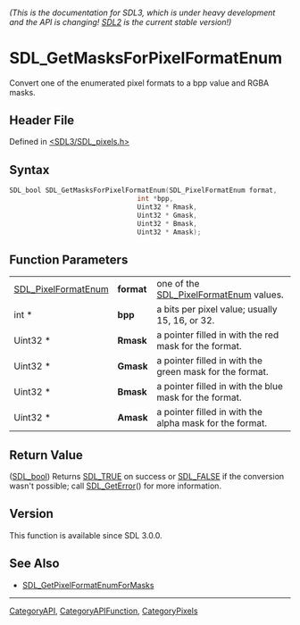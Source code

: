 ###### (This is the documentation for SDL3, which is under heavy development and the API is changing! [SDL2](https://wiki.libsdl.org/SDL2/) is the current stable version!)
# SDL_GetMasksForPixelFormatEnum

Convert one of the enumerated pixel formats to a bpp value and RGBA masks.

## Header File

Defined in [<SDL3/SDL_pixels.h>](https://github.com/libsdl-org/SDL/blob/main/include/SDL3/SDL_pixels.h)

## Syntax

```c
SDL_bool SDL_GetMasksForPixelFormatEnum(SDL_PixelFormatEnum format,
                                int *bpp,
                                Uint32 * Rmask,
                                Uint32 * Gmask,
                                Uint32 * Bmask,
                                Uint32 * Amask);
```

## Function Parameters

|                                            |            |                                                               |
| ------------------------------------------ | ---------- | ------------------------------------------------------------- |
| [SDL_PixelFormatEnum](SDL_PixelFormatEnum) | **format** | one of the [SDL_PixelFormatEnum](SDL_PixelFormatEnum) values. |
| int *                                      | **bpp**    | a bits per pixel value; usually 15, 16, or 32.                |
| Uint32 *                                   | **Rmask**  | a pointer filled in with the red mask for the format.         |
| Uint32 *                                   | **Gmask**  | a pointer filled in with the green mask for the format.       |
| Uint32 *                                   | **Bmask**  | a pointer filled in with the blue mask for the format.        |
| Uint32 *                                   | **Amask**  | a pointer filled in with the alpha mask for the format.       |

## Return Value

([SDL_bool](SDL_bool)) Returns [SDL_TRUE](SDL_TRUE) on success or
[SDL_FALSE](SDL_FALSE) if the conversion wasn't possible; call
[SDL_GetError](SDL_GetError)() for more information.

## Version

This function is available since SDL 3.0.0.

## See Also

- [SDL_GetPixelFormatEnumForMasks](SDL_GetPixelFormatEnumForMasks)

----
[CategoryAPI](CategoryAPI), [CategoryAPIFunction](CategoryAPIFunction), [CategoryPixels](CategoryPixels)

